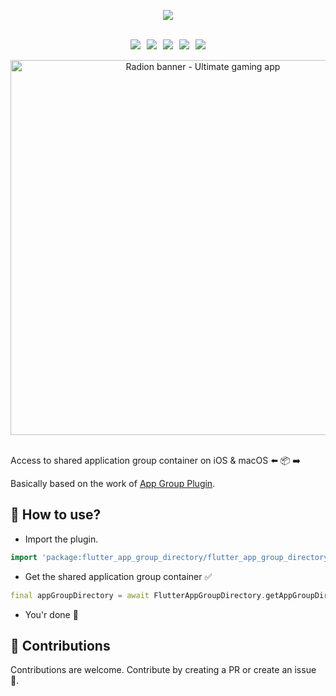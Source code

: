 <p align="center">
  <img src="https://raw.githubusercontent.com/istornz/flutter_app_group_directory/master/images/flutter_app_group_directory.webp?raw=true"/>
</p>
<br />

<div align="center" style="display: flex;align-items: center;justify-content: center;">
  <a href="https://pub.dev/packages/flutter_app_group_directory"><img src="https://img.shields.io/pub/points/flutter_app_group_directory?style=for-the-badge" style="margin-right: 10px" /></a>
  <a href="https://pub.dev/packages/flutter_app_group_directory"><img src="https://img.shields.io/pub/likes/flutter_app_group_directory?style=for-the-badge" style="margin-right: 10px" /></a>
  <a href="https://pub.dev/packages/flutter_app_group_directory"><img src="https://img.shields.io/pub/popularity/flutter_app_group_directory?style=for-the-badge" style="margin-right: 10px" /></a>
  <a href="https://pub.dev/packages/flutter_app_group_directory"><img src="https://img.shields.io/pub/v/flutter_app_group_directory?style=for-the-badge" style="margin-right: 10px" /></a>
  <a href="https://github.com/istornz/flutter_app_group_directory"><img src="https://img.shields.io/github/stars/istornz/flutter_app_group_directory?style=for-the-badge" /></a>
</div>
<br />

<div align="center">
  <a href="https://radion-app.com" target="_blank" alt="Radion - Ultimate gaming app">
    <img src="https://raw.githubusercontent.com/istornz/flutter_app_group_directory/master/images/radion.webp?raw=true" width="600px" alt="Radion banner - Ultimate gaming app" />
  </a>
</div>
<br />

Access to shared application group container on iOS & macOS ⬅️ 📦 ➡️

Basically based on the work of [App Group Plugin](https://github.com/Albert221/app_group_directory).

## 👻 How to use?

- Import the plugin.

```dart
import 'package:flutter_app_group_directory/flutter_app_group_directory.dart';
```

- Get the shared application group container ✅

```dart
final appGroupDirectory = await FlutterAppGroupDirectory.getAppGroupDirectory('group.enter.yours');
```

- You'r done 🎉

## 👥 Contributions

Contributions are welcome. Contribute by creating a PR or create an issue 🎉.
